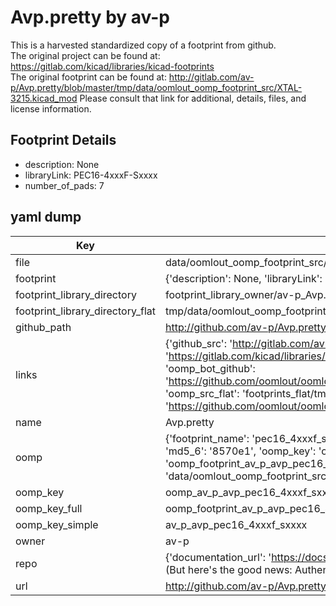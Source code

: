 # Avp.pretty by av-p  
This is a harvested standardized copy of a footprint from github.  
The original project can be found at:  
https://gitlab.com/kicad/libraries/kicad-footprints  
The original footprint can be found at:
http://gitlab.com/av-p/Avp.pretty/blob/master/tmp/data/oomlout_oomp_footprint_src/XTAL-3215.kicad_mod
Please consult that link for additional, details, files, and license information.  
## Footprint Details
* description: None  
* libraryLink: PEC16-4xxxF-Sxxxx  
* number_of_pads: 7  
## yaml dump  
| Key | Value |  
| --- | --- |  
| file | data/oomlout_oomp_footprint_src/Avp.pretty/PEC16-4xxxF-Sxxxx.kicad_mod |  
| footprint | {'description': None, 'libraryLink': 'PEC16-4xxxF-Sxxxx', 'number_of_pads': 7} |  
| footprint_library_directory | footprint_library_owner/av-p_Avp.pretty |  
| footprint_library_directory_flat | tmp/data/oomlout_oomp_footprint_src/footprints_flat/av_p_avp_pec16_4xxxf_sxxxx/working |  
| github_path | http://github.com/av-p/Avp.pretty/blob/master/tmp/data/oomlout_oomp_footprint_src/PEC16-4xxxF-Sxxxx.kicad_mod |  
| links | {'github_src': 'http://gitlab.com/av-p/Avp.pretty/blob/master/tmp/data/oomlout_oomp_footprint_src/XTAL-3215.kicad_mod', 'github_src_repo': 'https://gitlab.com/kicad/libraries/kicad-footprints', 'oomp_bot': 'tmp/data/oomlout_oomp_footprint_src/footprints/av_p_avp_pec16_4xxxf_sxxxx/working', 'oomp_bot_github': 'https://github.com/oomlout/oomlout_oomp_footprint_bot/tree/main/tmp/data/oomlout_oomp_footprint_src/footprints/av_p_avp_pec16_4xxxf_sxxxx/working', 'oomp_src_flat': 'footprints_flat/tmp/data/oomlout_oomp_footprint_src/footprints_flat/av_p_avp_pec16_4xxxf_sxxxx/working', 'oomp_src_flat_github': 'https://github.com/oomlout/oomlout_oomp_footprint_src/tree/main/tmp/data/oomlout_oomp_footprint_src/footprints_flat/av_p_avp_pec16_4xxxf_sxxxx/working'} |  
| name | Avp.pretty |  
| oomp | {'footprint_name': 'pec16_4xxxf_sxxxx', 'library_name': 'avp', 'md5': '8570e1096b0d9dab588d35298865c7f5', 'md5_10': '8570e1096b', 'md5_5': '8570e', 'md5_6': '8570e1', 'oomp_key': 'oomp_av_p_avp_pec16_4xxxf_sxxxx', 'oomp_key_extra': 'oomp_footprint_av_p_avp_pec16_4xxxf_sxxxx', 'oomp_key_full': 'oomp_footprint_av_p_avp_pec16_4xxxf_sxxxx_8570e1', 'oomp_key_simple': 'av_p_avp_pec16_4xxxf_sxxxx', 'original_filename': 'data/oomlout_oomp_footprint_src/Avp.pretty/PEC16-4xxxF-Sxxxx.kicad_mod', 'owner_name': 'av_p'} |  
| oomp_key | oomp_av_p_avp_pec16_4xxxf_sxxxx |  
| oomp_key_full | oomp_footprint_av_p_avp_pec16_4xxxf_sxxxx |  
| oomp_key_simple | av_p_avp_pec16_4xxxf_sxxxx |  
| owner | av-p |  
| repo | {'documentation_url': 'https://docs.github.com/rest/overview/resources-in-the-rest-api#rate-limiting', 'message': "API rate limit exceeded for 84.66.142.224. (But here's the good news: Authenticated requests get a higher rate limit. Check out the documentation for more details.)"} |  
| url | http://github.com/av-p/Avp.pretty |  

